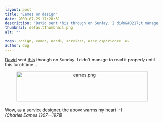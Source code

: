 ```yaml
---
layout: post
title: "Eames on design"
date: 2009-07-29 17:28:31
description: "David sent this through on Sunday. I didn&#8217;t manage to read it properly until this lunchtime&#8230; Wow, as a service designer, the above warms my heart  -- -) (Charles Eames 1907&#8212;1978)&#8230;"
thumbnail: defaultThumbnail.png
alt: ""

tags: design, eames, needs, services, user experience, ux
author: dug
---
```


<p><a href="http://twitter.com/zeroinfluencer">David</a> sent <a href="http://redalyc.uaemex.mx/redalyc/pdf/375/37504907.pdf">this</a> through on Sunday. I didn't manage to read it properly until this lunchtime...</p>

<p><img alt="eames.png" src="http://www.donkeyontheedge.com/i/eames.png" width="431" height="97" class="mt-image-center" style="text-align: center; display: block; margin: 0 auto 20px;" /></p>

<p>Wow, as a service designer, the above warms my heart :-)<br />
<em>(Charles Eames 1907--1978)</em></p>
